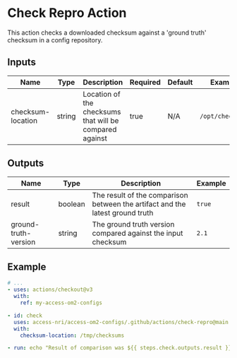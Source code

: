 # Check Repro Action

This action checks a downloaded checksum against a 'ground truth' checksum in a config repository.

## Inputs

| Name | Type | Description | Required | Default | Example |
| ---- | ---- | ----------- | -------- | ------- | ------- |
| checksum-location | string | Location of the checksums that will be compared against | true | N/A | `/opt/checksums` |

## Outputs

| Name | Type | Description | Example |
| ---- | ---- | ----------- | ------- |
| result | boolean | The result of the comparison between the artifact and the latest ground truth | `true` |
| ground-truth-version | string | The ground truth version compared against the input checksum | `2.1` |

## Example

```yaml
# ...
- uses: actions/checkout@v3
  with:
    ref: my-access-om2-configs

- id: check
  uses: access-nri/access-om2-configs/.github/actions/check-repro@main
  with:
    checksum-location: /tmp/checksums

- run: echo "Result of comparison was ${{ steps.check.outputs.result }} when comparing against ${{ steps.check.outputs.ground-truth-version }}.

```
